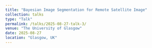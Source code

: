 ```yaml
---
title: "Bayesian Image Segmentation for Remote Satellite Image"
collection: talks
type: "Talk"
permalink: /talks/2025-08-27-talk-3/
venue: "The University of Glasgow"
date: 2025-08-27
location: "Glasgow, UK"
---
```


